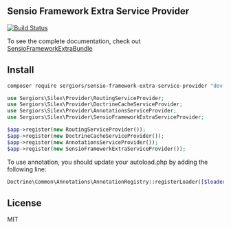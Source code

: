 Sensio Framework Extra Service Provider
---------------------------------------
[![Build Status](https://travis-ci.org/sergiors/sensio-framework-extra-service-provider.svg?branch=master)](https://travis-ci.org/sergiors/sensio-framework-extra-service-provider)

To see the complete documentation, check out [SensioFrameworkExtraBundle](http://symfony.com/doc/current/bundles/SensioFrameworkExtraBundle/index.html)

Install
-------
```bash
composer require sergiors/sensio-framework-extra-service-provider "dev-master"
```

```php
use Sergiors\Silex\Provider\RoutingServiceProvider;
use Sergiors\Silex\Provider\DoctrineCacheServiceProvider;
use Sergiors\Silex\Provider\AnnotationsServiceProvider;
use Sergiors\Silex\Provider\SensioFrameworkExtraServiceProvider;

$app->register(new RoutingServiceProvider());
$app->register(new DoctrineCacheServiceProvider());
$app->register(new AnnotationsServiceProvider());
$app->register(new SensioFrameworkExtraServiceProvider());
```

To use annotation, you should update your autoload.php by adding the following line:
```php
Doctrine\Common\Annotations\AnnotationRegistry::registerLoader([$loader, 'loadClass']);
```

License
-------
MIT
